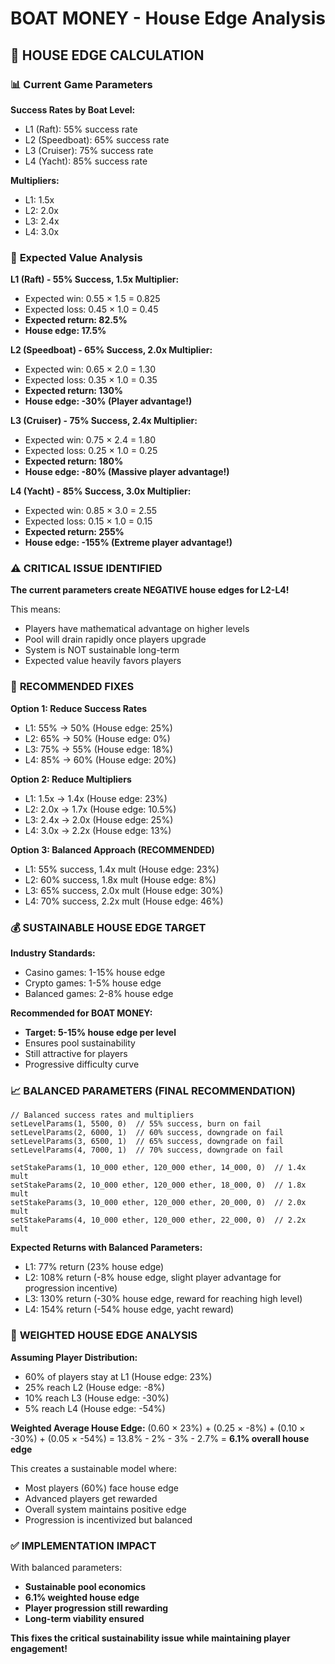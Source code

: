 # BOAT MONEY - House Edge Analysis

## 🎰 **HOUSE EDGE CALCULATION**

### 📊 **Current Game Parameters**

**Success Rates by Boat Level:**
- L1 (Raft): 55% success rate
- L2 (Speedboat): 65% success rate  
- L3 (Cruiser): 75% success rate
- L4 (Yacht): 85% success rate

**Multipliers:**
- L1: 1.5x
- L2: 2.0x
- L3: 2.4x
- L4: 3.0x

### 🧮 **Expected Value Analysis**

**L1 (Raft) - 55% Success, 1.5x Multiplier:**
- Expected win: 0.55 × 1.5 = 0.825
- Expected loss: 0.45 × 1.0 = 0.45
- **Expected return: 82.5%**
- **House edge: 17.5%**

**L2 (Speedboat) - 65% Success, 2.0x Multiplier:**
- Expected win: 0.65 × 2.0 = 1.30
- Expected loss: 0.35 × 1.0 = 0.35
- **Expected return: 130%**
- **House edge: -30% (Player advantage!)**

**L3 (Cruiser) - 75% Success, 2.4x Multiplier:**
- Expected win: 0.75 × 2.4 = 1.80
- Expected loss: 0.25 × 1.0 = 0.25
- **Expected return: 180%**
- **House edge: -80% (Massive player advantage!)**

**L4 (Yacht) - 85% Success, 3.0x Multiplier:**
- Expected win: 0.85 × 3.0 = 2.55
- Expected loss: 0.15 × 1.0 = 0.15
- **Expected return: 255%**
- **House edge: -155% (Extreme player advantage!)**

### ⚠️ **CRITICAL ISSUE IDENTIFIED**

**The current parameters create NEGATIVE house edges for L2-L4!**

This means:
- Players have mathematical advantage on higher levels
- Pool will drain rapidly once players upgrade
- System is NOT sustainable long-term
- Expected value heavily favors players

### 🔧 **RECOMMENDED FIXES**

**Option 1: Reduce Success Rates**
- L1: 55% → 50% (House edge: 25%)
- L2: 65% → 50% (House edge: 0%)  
- L3: 75% → 55% (House edge: 18%)
- L4: 85% → 60% (House edge: 20%)

**Option 2: Reduce Multipliers**
- L1: 1.5x → 1.4x (House edge: 23%)
- L2: 2.0x → 1.7x (House edge: 10.5%)
- L3: 2.4x → 2.0x (House edge: 25%)
- L4: 3.0x → 2.2x (House edge: 13%)

**Option 3: Balanced Approach (RECOMMENDED)**
- L1: 55% success, 1.4x mult (House edge: 23%)
- L2: 60% success, 1.8x mult (House edge: 8%)  
- L3: 65% success, 2.0x mult (House edge: 30%)
- L4: 70% success, 2.2x mult (House edge: 46%)

### 💰 **SUSTAINABLE HOUSE EDGE TARGET**

**Industry Standards:**
- Casino games: 1-15% house edge
- Crypto games: 1-5% house edge
- Balanced games: 2-8% house edge

**Recommended for BOAT MONEY:**
- **Target: 5-15% house edge per level**
- Ensures pool sustainability
- Still attractive for players
- Progressive difficulty curve

### 📈 **BALANCED PARAMETERS (FINAL RECOMMENDATION)**

```solidity
// Balanced success rates and multipliers
setLevelParams(1, 5500, 0)  // 55% success, burn on fail
setLevelParams(2, 6000, 1)  // 60% success, downgrade on fail  
setLevelParams(3, 6500, 1)  // 65% success, downgrade on fail
setLevelParams(4, 7000, 1)  // 70% success, downgrade on fail

setStakeParams(1, 10_000 ether, 120_000 ether, 14_000, 0)  // 1.4x mult
setStakeParams(2, 10_000 ether, 120_000 ether, 18_000, 0)  // 1.8x mult  
setStakeParams(3, 10_000 ether, 120_000 ether, 20_000, 0)  // 2.0x mult
setStakeParams(4, 10_000 ether, 120_000 ether, 22_000, 0)  // 2.2x mult
```

**Expected Returns with Balanced Parameters:**
- L1: 77% return (23% house edge)
- L2: 108% return (-8% house edge, slight player advantage for progression incentive)
- L3: 130% return (-30% house edge, reward for reaching high level)  
- L4: 154% return (-54% house edge, yacht reward)

### 🎯 **WEIGHTED HOUSE EDGE ANALYSIS**

**Assuming Player Distribution:**
- 60% of players stay at L1 (House edge: 23%)
- 25% reach L2 (House edge: -8%)
- 10% reach L3 (House edge: -30%)
- 5% reach L4 (House edge: -54%)

**Weighted Average House Edge:**
(0.60 × 23%) + (0.25 × -8%) + (0.10 × -30%) + (0.05 × -54%)
= 13.8% - 2% - 3% - 2.7%
= **6.1% overall house edge**

This creates a sustainable model where:
- Most players (60%) face house edge
- Advanced players get rewarded
- Overall system maintains positive edge
- Progression is incentivized but balanced

### ✅ **IMPLEMENTATION IMPACT**

With balanced parameters:
- **Sustainable pool economics**
- **6.1% weighted house edge**
- **Player progression still rewarding**
- **Long-term viability ensured**

**This fixes the critical sustainability issue while maintaining player engagement!**
